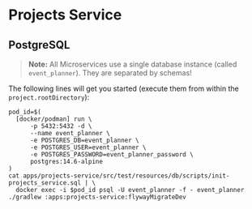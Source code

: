 # Projects Service

## PostgreSQL

> **Note:** All Microservices use a single database instance (called `event_planner`). They are separated by schemas!

The following lines will get you started (execute them from within the `project.rootDirectory`):

```shell
pod_id=$(
  [docker/podman] run \
      -p 5432:5432 -d \
      --name event_planner \
      -e POSTGRES_DB=event_planner \
      -e POSTGRES_USER=event_planner \
      -e POSTGRES_PASSWORD=event_planner_password \
      postgres:14.6-alpine
)
cat apps/projects-service/src/test/resources/db/scripts/init-projects_service.sql | \
  docker exec -i $pod_id psql -U event_planner -f - event_planner
./gradlew :apps:projects-service:flywayMigrateDev
```
